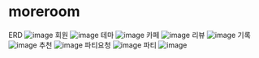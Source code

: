 # moreroom
ERD
![image](https://github.com/user-attachments/assets/5f90c124-32f3-4c3f-9a6e-373b850064c1)
회원
![image](https://github.com/user-attachments/assets/cfbc7934-37a9-48a1-b3c3-19861a3a200e)
테마
![image](https://github.com/user-attachments/assets/13728a79-0dbf-4eae-9d41-bd07715ce303)
카페
![image](https://github.com/user-attachments/assets/6428ddd3-a84e-411c-bf9f-6769e2bad8b4)
리뷰
![image](https://github.com/user-attachments/assets/4f333894-0259-4d2d-b5d6-a8f94b49e5a1)
기록
![image](https://github.com/user-attachments/assets/30e28dc8-38a9-40fd-b453-b0f9ca67015f)
추천
![image](https://github.com/user-attachments/assets/9f4f005a-4720-4d2a-803c-9f72200d6c7d)
파티요청
![image](https://github.com/user-attachments/assets/538768d3-0727-4a15-a40b-00a7d793933c)
파티
![image](https://github.com/user-attachments/assets/fa29cfc5-82c0-41b4-865b-48c3f8076a38)
